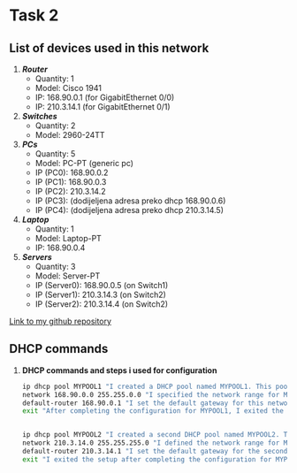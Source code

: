 # Task 2 
## List of devices used in this network

1. ***Router***
   - Quantity: 1
   - Model: Cisco 1941
   - IP: 168.90.0.1 (for GigabitEthernet 0/0)
   - IP: 210.3.14.1 (for GigabitEthernet 0/1) 
2. ***Switches***
   - Quantity: 2
   - Model: 2960-24TT
3. ***PCs***
   - Quantity: 5
   - Model: PC-PT (generic pc)
   - IP (PC0): 168.90.0.2
   - IP (PC1): 168.90.0.3
   - IP (PC2): 210.3.14.2
   - IP (PC3): (dodijeljena adresa preko dhcp 168.90.0.6)
   - IP (PC4): (dodijeljena adresa preko dhcp 210.3.14.5)
4. ***Laptop***
   - Quantity: 1
   - Model: Laptop-PT
   - IP: 168.90.0.4
5. ***Servers***
   - Quantity: 3
   - Model: Server-PT
   - IP (Server0): 168.90.0.5 (on Switch1)
   - IP (Server1): 210.3.14.3 (on Switch2)
   - IP (Server2): 210.3.14.4 (on Switch2)

[Link to my github repository](https://github.com/nejlahasanovic/IBU062_Assignment3_NejlaHasanovic.git)

## DHCP commands
1. **DHCP commands and steps i used for configuration**
   
   ```bash
   ip dhcp pool MYPOOL1 "I created a DHCP pool named MYPOOL1. This pool is responsible for assigning IP addresses to devices connected to the first network (168.90.0.0/16)"
   network 168.90.0.0 255.255.0.0 "I specified the network range for MYPOOL1. Devices on this network will receive IP addresses from the 168.90.0.0/16 range"
   default-router 168.90.0.1 "I set the default gateway for this network to 168.90.0.1. Devices will use this IP address to communicate with other networks."
   exit "After completing the configuration for MYPOOL1, I exited the pool setup."
   
   
   ip dhcp pool MYPOOL2 "I created a second DHCP pool named MYPOOL2. This pool assigns IP addresses to devices connected to the second network (210.3.14.0/24)."
   network 210.3.14.0 255.255.255.0 "I defined the network range for MYPOOL2. Devices on this network will receive IP addresses from the 210.3.14.0/24 range."
   default-router 210.3.14.1 "I set the default gateway for the second network to 210.3.14.1, enabling devices to communicate outside their local network."
   exit "I exited the setup after completing the configuration for MYPOOL2."